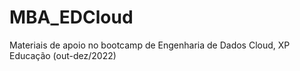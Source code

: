# MBA_EDCloud
Materiais de apoio no bootcamp de Engenharia de Dados Cloud, XP Educação (out-dez/2022)
